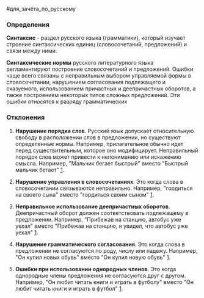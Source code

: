 
#для_зачёта_по_русскому 
### Определения

**Синтаксис** - раздел русского языка (грамматики), который изучает строение синтаксических единиц (словосочетаний, предложений) и связи между ними.

**Синтаксические нормы** русского литературного языка регламентируют построение словосочетаний и предложений. Ошибки чаще всего связаны с неправильным выбором управляемой формы в словосочетании, нарушением согласования подлежащего и сказуемого, использованием причастных и деепричастных оборотов, а также построением некоторых типов сложных предложений. Эти ошибки относятся к разряду грамматических

### Отклонения
1. **Нарушение порядка слов**. Русский язык допускает относительную свободу в расположении слов в предложении, но существуют определенные нормы. Например, прилагательное обычно идет перед существительным, которое оно модифицирует. Неправильный порядок слов может привести к непониманию или искажению смысла. Например, "Мальчик бегает быстрый" вместо "Быстрый мальчик бегает" [1](https://russkiiyazyk.ru/kultura-rechi/sintaksicheskie-normy.html).

2. **Нарушение управления в словосочетаниях**. Это когда слова в словосочетании связываются неправильно. Например, "гордиться на своего сына" вместо "гордиться своим сыном" [1](https://russkiiyazyk.ru/kultura-rechi/sintaksicheskie-normy.html).

3. **Неправильное использование деепричастных оборотов**. Деепричастный оборот должен соответствовать подлежащему в предложении. Например, "Прибежав на станцию, автобус уже уехал" вместо "Прибежав на станцию, я увидел, что автобус уже уехал" [1](https://russkiiyazyk.ru/kultura-rechi/sintaksicheskie-normy.html).

4. **Нарушение грамматического согласования**. Это когда слова в предложении не согласуются по роду, числу или падежу. Например, "Он купил новых обувь" вместо "Он купил новую обувь" [1](https://russkiiyazyk.ru/kultura-rechi/sintaksicheskie-normy.html).

5. **Ошибки при использовании однородных членов**. Это когда однородные члены предложения не согласуются друг с другом. Например, "Он любит читать книги и играть в футболу" вместо "Он любит читать книги и играть в футбол" [1](https://russkiiyazyk.ru/kultura-rechi/sintaksicheskie-normy.html).
